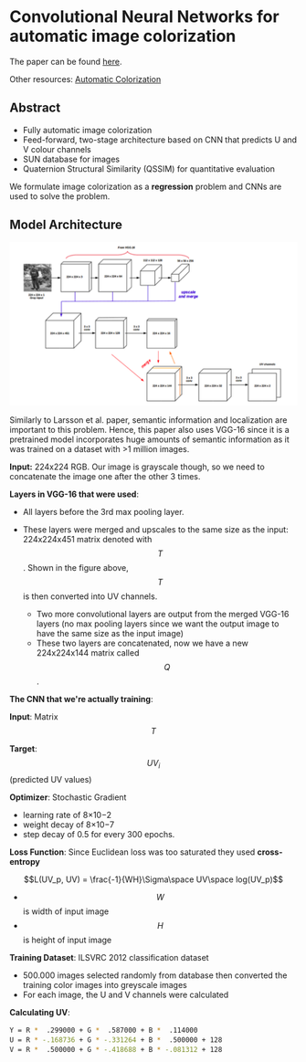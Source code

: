 # Convolutional Neural Networks for automatic image colorization

The paper can be found [here](https://pdfs.semanticscholar.org/5a71/e3ada938c6c45a87988670118291b3028df6.pdf).

Other resources: [Automatic Colorization](https://tinyclouds.org/colorize/)

## Abstract

- Fully automatic image colorization
- Feed-forward, two-stage architecture based on CNN that predicts U and V colour channels
- SUN database for images
- Quaternion Structural Similarity (QSSIM)  for quantitative evaluation

We formulate image colorization as a **regression** problem and CNNs are used to solve the problem.

## Model Architecture

![](architecture.png)

Similarly to Larsson et al. paper, semantic information and localization are important to this problem. Hence, this paper also uses VGG-16 since it is a pretrained model incorporates huge amounts of semantic information as it was trained on a dataset with >1 million images.

**Input:** 224x224 RGB. Our image is grayscale though, so we need to concatenate the image one after the other 3 times.

**Layers in VGG-16 that were used**: 

- All layers before the 3rd max pooling layer.

- These layers were merged and upscales to the same size as the input: 224x224x451 matrix denoted with $$T$$. Shown in the figure above, $$T$$ is then converted into UV channels.
  - Two more convolutional layers are output from the merged VGG-16 layers (no max pooling layers since we want the output image to have the same size as the input image)
  - These two layers are concatenated, now we have a new 224x224x144 matrix called $$Q$$.

**The CNN that we're actually training**:

**Input**: Matrix $$T$$

**Target**: $$UV_i$$ (predicted UV values)

**Optimizer**:  Stochastic Gradient 

- learning rate of 8×10−2 
- weight decay of 8×10−7 
- step decay of 0.5 for every 300 epochs.

**Loss Function**: Since Euclidean loss was too saturated they used **cross-entropy**

$$L(UV_p, UV) =  \frac{-1}{WH}\Sigma\space UV\space log(UV_p)$$

- $$W$$ is width of input image
- $$H$$ is height of input image

**Training Dataset**: ILSVRC 2012 classification dataset

- 500.000 images selected randomly from database then converted the training color images into greyscale images
- For each image, the U and V channels were calculated

**Calculating UV**:

```bash
Y = R *  .299000 + G *  .587000 + B *  .114000
U = R * -.168736 + G * -.331264 + B *  .500000 + 128
V = R *  .500000 + G * -.418688 + B * -.081312 + 128
```

## 





